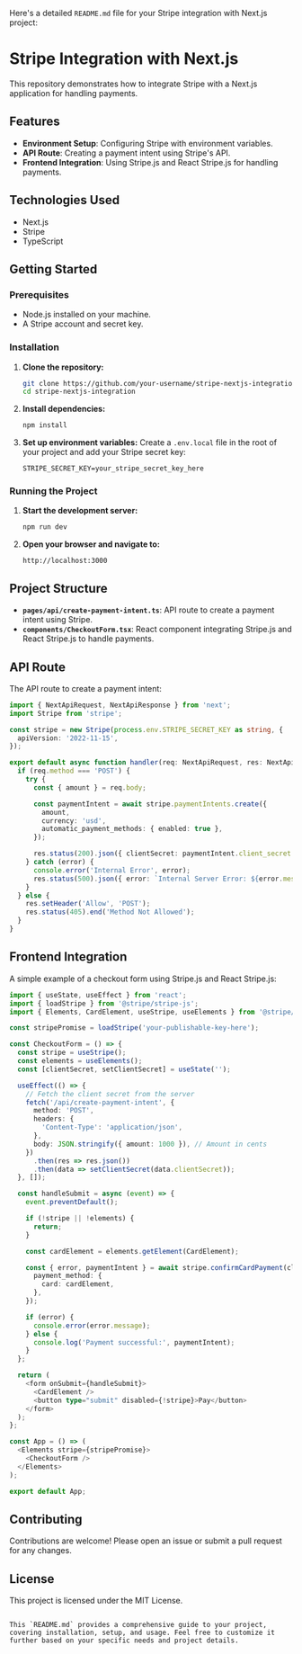 Here's a detailed `README.md` file for your Stripe integration with Next.js project:


# Stripe Integration with Next.js

This repository demonstrates how to integrate Stripe with a Next.js application for handling payments.

## Features

- **Environment Setup**: Configuring Stripe with environment variables.
- **API Route**: Creating a payment intent using Stripe's API.
- **Frontend Integration**: Using Stripe.js and React Stripe.js for handling payments.

## Technologies Used

- Next.js
- Stripe
- TypeScript

## Getting Started

### Prerequisites

- Node.js installed on your machine.
- A Stripe account and secret key.

### Installation

1. **Clone the repository:**
   ```bash
   git clone https://github.com/your-username/stripe-nextjs-integration.git
   cd stripe-nextjs-integration
   ```

2. **Install dependencies:**
   ```bash
   npm install
   ```

3. **Set up environment variables:**
   Create a `.env.local` file in the root of your project and add your Stripe secret key:
   ```plaintext
   STRIPE_SECRET_KEY=your_stripe_secret_key_here
   ```

### Running the Project

1. **Start the development server:**
   ```bash
   npm run dev
   ```

2. **Open your browser and navigate to:**
   ```
   http://localhost:3000
   ```

## Project Structure

- **`pages/api/create-payment-intent.ts`**: API route to create a payment intent using Stripe.
- **`components/CheckoutForm.tsx`**: React component integrating Stripe.js and React Stripe.js to handle payments.

## API Route

The API route to create a payment intent:

```typescript
import { NextApiRequest, NextApiResponse } from 'next';
import Stripe from 'stripe';

const stripe = new Stripe(process.env.STRIPE_SECRET_KEY as string, {
  apiVersion: '2022-11-15',
});

export default async function handler(req: NextApiRequest, res: NextApiResponse) {
  if (req.method === 'POST') {
    try {
      const { amount } = req.body;

      const paymentIntent = await stripe.paymentIntents.create({
        amount,
        currency: 'usd',
        automatic_payment_methods: { enabled: true },
      });

      res.status(200).json({ clientSecret: paymentIntent.client_secret });
    } catch (error) {
      console.error('Internal Error', error);
      res.status(500).json({ error: `Internal Server Error: ${error.message}` });
    }
  } else {
    res.setHeader('Allow', 'POST');
    res.status(405).end('Method Not Allowed');
  }
}
```

## Frontend Integration

A simple example of a checkout form using Stripe.js and React Stripe.js:

```typescript
import { useState, useEffect } from 'react';
import { loadStripe } from '@stripe/stripe-js';
import { Elements, CardElement, useStripe, useElements } from '@stripe/react-stripe-js';

const stripePromise = loadStripe('your-publishable-key-here');

const CheckoutForm = () => {
  const stripe = useStripe();
  const elements = useElements();
  const [clientSecret, setClientSecret] = useState('');

  useEffect(() => {
    // Fetch the client secret from the server
    fetch('/api/create-payment-intent', {
      method: 'POST',
      headers: {
        'Content-Type': 'application/json',
      },
      body: JSON.stringify({ amount: 1000 }), // Amount in cents
    })
      .then(res => res.json())
      .then(data => setClientSecret(data.clientSecret));
  }, []);

  const handleSubmit = async (event) => {
    event.preventDefault();

    if (!stripe || !elements) {
      return;
    }

    const cardElement = elements.getElement(CardElement);

    const { error, paymentIntent } = await stripe.confirmCardPayment(clientSecret, {
      payment_method: {
        card: cardElement,
      },
    });

    if (error) {
      console.error(error.message);
    } else {
      console.log('Payment successful:', paymentIntent);
    }
  };

  return (
    <form onSubmit={handleSubmit}>
      <CardElement />
      <button type="submit" disabled={!stripe}>Pay</button>
    </form>
  );
};

const App = () => (
  <Elements stripe={stripePromise}>
    <CheckoutForm />
  </Elements>
);

export default App;
```

## Contributing

Contributions are welcome! Please open an issue or submit a pull request for any changes.

## License

This project is licensed under the MIT License.
```

This `README.md` provides a comprehensive guide to your project, covering installation, setup, and usage. Feel free to customize it further based on your specific needs and project details.
